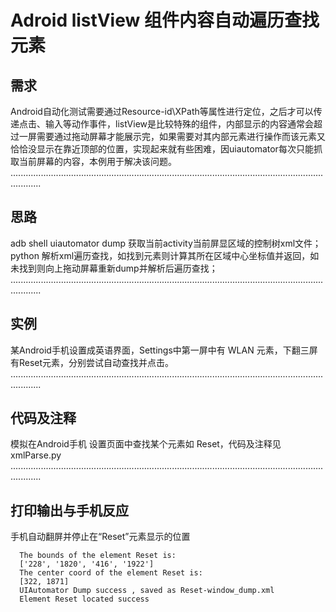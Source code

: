 # Adroid listView 组件内容自动遍历查找元素
## 需求

Android自动化测试需要通过Resource-id\XPath等属性进行定位，之后才可以传递点击、输入等动作事件，listView是比较特殊的组件，内部显示的内容通常会超过一屏需要通过拖动屏幕才能展示完，如果需要对其内部元素进行操作而该元素又恰恰没显示在靠近顶部的位置，实现起来就有些困难，因uiautomator每次只能抓取当前屏幕的内容，本例用于解决该问题。
........................................................................................................................................


## 思路

adb shell uiautomator dump 获取当前activity当前屏显区域的控制树xml文件；
python 解析xml遍历查找，如找到元素则计算其所在区域中心坐标值并返回，如未找到则向上拖动屏幕重新dump并解析后遍历查找；
........................................................................................................................................

## 实例

某Android手机设置成英语界面，Settings中第一屏中有 WLAN 元素，下翻三屏有Reset元素，分别尝试自动查找并点击。
........................................................................................................................................

## 代码及注释

模拟在Android手机 设置页面中查找某个元素如 Reset，代码及注释见xmlParse.py
........................................................................................................................................
        
## 打印输出与手机反应

手机自动翻屏并停止在“Reset”元素显示的位置
     
      The bounds of the element Reset is:
      ['228', '1820', '416', '1922']
      The center coord of the element Reset is:
      [322, 1871]
      UIAutomator Dump success , saved as Reset-window_dump.xml
      Element Reset located success
